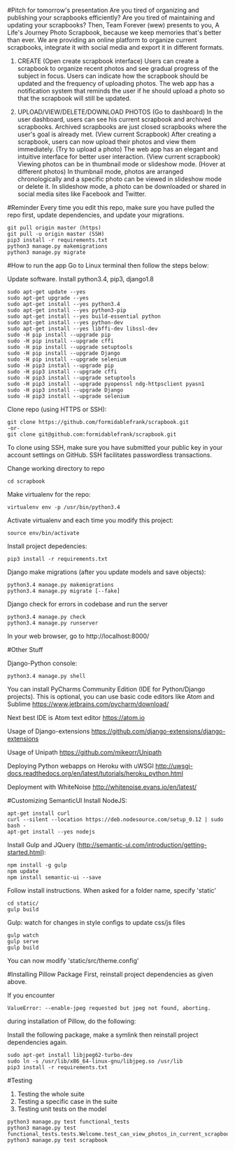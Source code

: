 #Pitch for tomorrow's presentation
Are you tired of organizing and publishing your scrapbooks efficiently?
Are you tired of maintaining and updating your scrapbooks?
Then, Team Forever (wew) presents to you, A Life's Journey Photo Scrapbook, because we keep memories that's better than ever.
We are providing an online platform to organize current scrapbooks, integrate it with social media and export it in different formats.

1. CREATE
(Open create scrapbook interface)
Users can create a scrapbook to organize recent photos and see gradual progress of the subject in focus.
Users can indicate how the scrapbook should be updated and the frequency of uploading photos.
The web app has a notification system that reminds the user if he should upload a photo so that the scrapbook will still be updated.

2. UPLOAD/VIEW/DELETE/DOWNLOAD PHOTOS
(Go to dashboard)
In the user dashboard, users can see his current scrapbook and archived scrapbooks.
Archived scrapbooks are just closed scrapbooks where the user's goal is already met.
(View current Scrapbook)
After creating a scrapbook, users can now upload their photos and view them immediately.
(Try to upload a photo)
The web app has an elegant and intuitive interface for better user interaction.
(View current scrapbook)
Viewing photos can be in thumbnail mode or slideshow mode.
(Hover at different photos)
In thumbnail mode, photos are arranged chronologically and a specific photo can be viewed in slideshow mode or delete it.
In slideshow mode, a photo can be downloaded or shared in social media sites like Facebook and Twitter.

#Reminder
Every time you edit this repo, make sure you have pulled the repo first, update dependencies, and update your migrations.
```
git pull origin master (https)
git pull -u origin master (SSH)
pip3 install -r requirements.txt
python3 manage.py makemigrations
python3 manage.py migrate
```

#How to run the app
Go to Linux terminal then follow the steps below:

Update software. Install python3.4, pip3, django1.8

```
sudo apt-get update --yes
sudo apt-get upgrade --yes
sudo apt-get install --yes python3.4
sudo apt-get install --yes python3-pip
sudo apt-get install --yes build-essential python
sudo apt-get install --yes python-dev
sudo apt-get install --yes libffi-dev libssl-dev
sudo -H pip install --upgrade pip
sudo -H pip install --upgrade cffi
sudo -H pip install --upgrade setuptools
sudo -H pip install --upgrade Django
sudo -H pip install --upgrade selenium
sudo -H pip3 install --upgrade pip
sudo -H pip3 install --upgrade cffi
sudo -H pip3 install --upgrade setuptools
sudo -H pip3 install --upgrade pyopenssl ndg-httpsclient pyasn1
sudo -H pip3 install --upgrade Django
sudo -H pip3 install --upgrade selenium
```


Clone repo (using HTTPS or SSH):
```
git clone https://github.com/formidablefrank/scrapbook.git
-or-
git clone git@github.com:formidablefrank/scrapbook.git
```
To clone using SSH, make sure you have submitted your public key in your account settings on GitHub.
SSH facilitates passwordless transactions.



Change working directory to repo
```
cd scrapbook
```



Make virtualenv for the repo:
```
virtualenv env -p /usr/bin/python3.4
```



Activate virtualenv and each time you modify this project:
```
source env/bin/activate
```



Install project depedencies:
```
pip3 install -r requirements.txt
```



Django make migrations (after you update models and save objects):
```
python3.4 manage.py makemigrations
python3.4 manage.py migrate [--fake]
```



Django check for errors in codebase and run the server
```
python3.4 manage.py check
python3.4 manage.py runserver
```



In your web browser, go to http://localhost:8000/



#Other Stuff

Django-Python console:
```
python3.4 manage.py shell
```

You can install PyCharms Community Edition (IDE for Python/Django projects).
This is optional, you can use basic code editors like Atom and Sublime
https://www.jetbrains.com/pycharm/download/



Next best IDE is Atom text editor
https://atom.io



Usage of Django-extensions
https://github.com/django-extensions/django-extensions



Usage of Unipath
https://github.com/mikeorr/Unipath



Deploying Python webapps on Heroku with uWSGI
http://uwsgi-docs.readthedocs.org/en/latest/tutorials/heroku_python.html



Deployment with WhiteNoise
http://whitenoise.evans.io/en/latest/



#Customizing SemanticUI
Install NodeJS:
```
apt-get install curl
curl --silent --location https://deb.nodesource.com/setup_0.12 | sudo bash -
apt-get install --yes nodejs
```



Install Gulp and JQuery (http://semantic-ui.com/introduction/getting-started.html):
```
npm install -g gulp
npm update
npm install semantic-ui --save
```


Follow install instructions. When asked for a folder name, specify 'static\'
```
cd static/
gulp build
```


Gulp: watch for changes in style configs to update css/js files
```
gulp watch
gulp serve
gulp build
```

You can now modify 'static/src/theme.config'



#Installing Pillow Package
First, reinstall project dependencies as given above.

If you encounter
```
ValueError: --enable-jpeg requested but jpeg not found, aborting.
```
during installation of Pillow, do the following:


Install the following package, make a symlink then reinstall project dependencies again.
```
sudo apt-get install libjpeg62-turbo-dev
sudo ln -s /usr/lib/x86_64-linux-gnu/libjpeg.so /usr/lib
pip3 install -r requirements.txt
```



#Testing
1. Testing the whole suite
2. Testing a specific case in the suite
3. Testing unit tests on the model
```
python3 manage.py test functional_tests
python3 manage.py test functional_tests.tests.Welcome.test_can_view_photos_in_current_scrapbook
python3 manage.py test scrapbook
```
